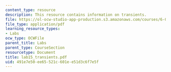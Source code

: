 ```yaml
---
content_type: resource
description: This resource contains information on transients.
file: https://ol-ocw-studio-app-production.s3.amazonaws.com/courses/6-071j-introduction-to-electronics-signals-and-measurement-spring-2006/491e7e50ee65521c601ee51d3c6f7e5f_lab15_transients.pdf
file_type: application/pdf
learning_resource_types:
- Labs
ocw_type: OCWFile
parent_title: Labs
parent_type: CourseSection
resourcetype: Document
title: lab15_transients.pdf
uid: 491e7e50-ee65-521c-601e-e51d3c6f7e5f
---
```

